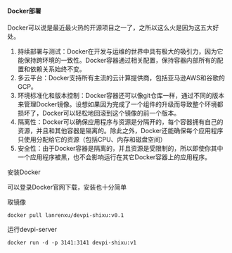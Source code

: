 #### Docker部署

Docker可以说是最近最火热的开源项目之一了，之所以这么火是因为这五大好处。

1. 持续部署与测试：Docker在开发与运维的世界中具有极大的吸引力，因为它能保持跨环境的一致性。Docker容器通过相关配置，保持容器内部所有的配置和依赖关系始终不变。
2. 多云平台：Docker支持所有主流的云计算提供商，包括亚马逊AWS和谷歌的GCP。
3. 环境标准化和版本控制：Docker容器还可以像git仓库一样，通过不同的版本来管理Docker镜像。设想如果因为完成了一个组件的升级而导致整个环境都损坏了，Docker可以轻松地回滚到这个镜像的前一个版本。
4. 隔离性：Docker可以确保应用程序与资源是分隔开的，每个容器拥有自己的资源，并且和其他容器是隔离的。除此之外，Docker还能确保每个应用程序只使用分配给它的资源（包括CPU、内存和磁盘空间）
5. 安全性：由于Docker容器是隔离的，并且资源是受限制的，所以即使你其中一个应用程序被黑，也不会影响运行在其它Docker容器上的应用程序。

安装Docker

可以登录Docker官网下载，安装也十分简单

取镜像

```
docker pull lanrenxu/devpi-shixu:v0.1
```

运行devpi-server

```
docker run -d -p 3141:3141 devpi-shixu:v1
```



